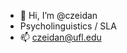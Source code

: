 - 👋 Hi, I’m @czeidan
- Psycholinguistics / SLA
- 📫 czeidan@ufl.edu

<!---
czeidan/czeidan is a ✨ special ✨ repository because its `README.md` (this file) appears on your GitHub profile.
You can click the Preview link to take a look at your changes.
--->
